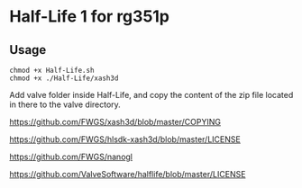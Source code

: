 # Half-Life 1 for rg351p

## Usage
```
chmod +x Half-Life.sh
chmod +x ./Half-Life/xash3d
```

Add valve folder inside Half-Life, and copy the content of the zip file located in there to the valve directory.

https://github.com/FWGS/xash3d/blob/master/COPYING

https://github.com/FWGS/hlsdk-xash3d/blob/master/LICENSE

https://github.com/FWGS/nanogl

https://github.com/ValveSoftware/halflife/blob/master/LICENSE
